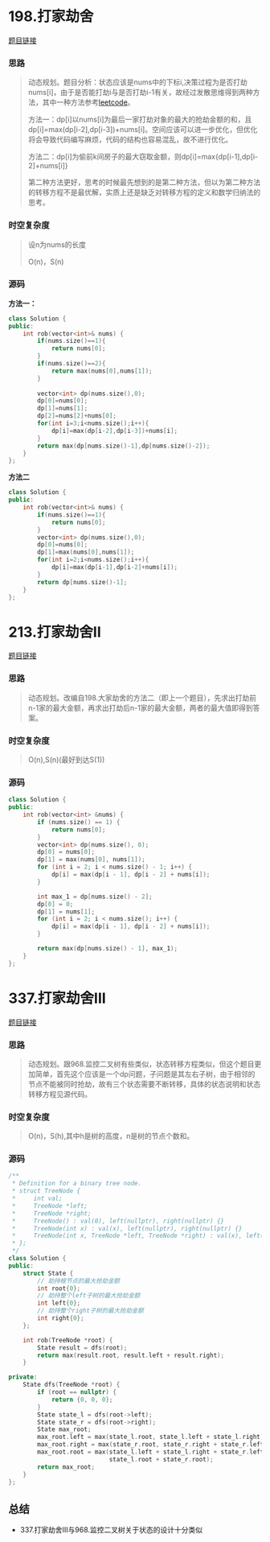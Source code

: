 # 198.打家劫舍

[题目链接](https://leetcode.cn/problems/house-robber/description/)

### 思路

> 动态规划。题目分析：状态应该是nums中的下标i,决策过程为是否打劫nums[i]，由于是否能打劫i与是否打劫i-1有关，故经过发散思维得到两种方法，其中一种方法参考[leetcode](https://leetcode.cn/problems/house-robber/)。
>
> 方法一：dp[i]以nums[i]为最后一家打劫对象的最大的抢劫金额的和，且dp[i]=max(dp[i-2],dp[i-3])+nums[i]。空间应该可以进一步优化，但优化将会导致代码编写麻烦，代码的结构也容易混乱，故不进行优化。
>
> 方法二：dp[i]为偷前k间房子的最大窃取金额，则dp[i]=max{dp[i-1],dp[i-2]+nums[i]}
>
> 第二种方法更好，思考的时候最先想到的是第二种方法，但以为第二种方法的转移方程不是最优解，实质上还是缺乏对转移方程的定义和数学归纳法的思考。

### 时空复杂度

> 设n为nums的长度
>
> O(n)，S(n)

### 源码

**方法一：**

```C++
class Solution {
public:
    int rob(vector<int>& nums) {
        if(nums.size()==1){
            return nums[0];
        }
        if(nums.size()==2){
            return max(nums[0],nums[1]);
        }
        
        vector<int> dp(nums.size(),0);
        dp[0]=nums[0];
        dp[1]=nums[1];
        dp[2]=nums[2]+nums[0];
        for(int i=3;i<nums.size();i++){
            dp[i]=max(dp[i-2],dp[i-3])+nums[i];
        }
        return max(dp[nums.size()-1],dp[nums.size()-2]);
    }
};	
```

**方法二**

```C++
class Solution {
public:
    int rob(vector<int>& nums) {
        if(nums.size()==1){
            return nums[0];
        }
        vector<int> dp(nums.size(),0);
        dp[0]=nums[0];
        dp[1]=max(nums[0],nums[1]);
        for(int i=2;i<nums.size();i++){
            dp[i]=max(dp[i-1],dp[i-2]+nums[i]);
        }
        return dp[nums.size()-1];
    }
};
```



# 213.打家劫舍II

[题目链接](https://leetcode.cn/problems/house-robber-ii/description/)

### 思路

> 动态规划。改编自198.大家劫舍的方法二（即上一个题目），先求出打劫前n-1家的最大金额，再求出打劫后n-1家的最大金额，两者的最大值即得到答案。

### 时空复杂度

> O(n),S(n)(最好到达S(1))

### 源码

```C++
class Solution {
public:
    int rob(vector<int> &nums) {
        if (nums.size() == 1) {
            return nums[0];
        }
        vector<int> dp(nums.size(), 0);
        dp[0] = nums[0];
        dp[1] = max(nums[0], nums[1]);
        for (int i = 2; i < nums.size() - 1; i++) {
            dp[i] = max(dp[i - 1], dp[i - 2] + nums[i]);
        }

        int max_1 = dp[nums.size() - 2];
        dp[0] = 0;
        dp[1] = nums[1];
        for (int i = 2; i < nums.size(); i++) {
            dp[i] = max(dp[i - 1], dp[i - 2] + nums[i]);
        }

        return max(dp[nums.size() - 1], max_1);
    }
};
```

# 337.打家劫舍III

[题目链接](https://leetcode.cn/problems/house-robber-iii/description/)

### 思路

> 动态规划。跟968.监控二叉树有些类似，状态转移方程类似，但这个题目更加简单，首先这个应该是一个dp问题，子问题是其左右子树，由于相邻的节点不能被同时抢劫，故有三个状态需要不断转移，具体的状态说明和状态转移方程见源代码。

### 时空复杂度

> O(n)，S(h),其中h是树的高度，n是树的节点个数和。

### 源码

```C++
/**
 * Definition for a binary tree node.
 * struct TreeNode {
 *     int val;
 *     TreeNode *left;
 *     TreeNode *right;
 *     TreeNode() : val(0), left(nullptr), right(nullptr) {}
 *     TreeNode(int x) : val(x), left(nullptr), right(nullptr) {}
 *     TreeNode(int x, TreeNode *left, TreeNode *right) : val(x), left(left), right(right) {}
 * };
 */
class Solution {
public:
    struct State {
        // 劫持根节点的最大抢劫金额
        int root{0};
        // 劫持整个left子树的最大抢劫金额
        int left{0};
        // 劫持整个right子树的最大抢劫金额
        int right{0};
    };

    int rob(TreeNode *root) {
        State result = dfs(root);
        return max(result.root, result.left + result.right);
    }

private:
    State dfs(TreeNode *root) {
        if (root == nullptr) {
            return {0, 0, 0};
        }
        State state_l = dfs(root->left);
        State state_r = dfs(root->right);
        State max_root;
        max_root.left = max(state_l.root, state_l.left + state_l.right);
        max_root.right = max(state_r.root, state_r.right + state_r.left);
        max_root.root = max(state_l.left + state_l.right + state_r.left + state_r.right + root->val,
                            state_l.root + state_r.root);
        return max_root;
    }
};
```

## 总结

* 337.打家劫舍III与968.监控二叉树关于状态的设计十分类似

  